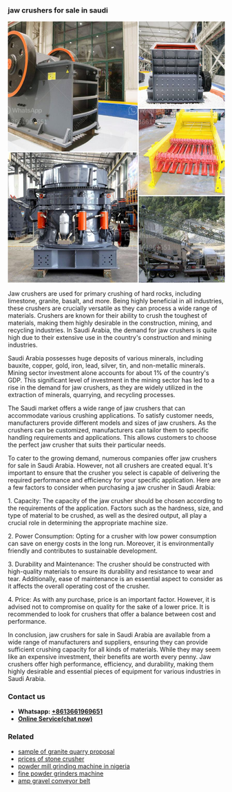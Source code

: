 <h3>jaw crushers for sale in saudi</h3><img src='1703042119.jpg' alt=''><p>Jaw crushers are used for primary crushing of hard rocks, including limestone, granite, basalt, and more. Being highly beneficial in all industries, these crushers are crucially versatile as they can process a wide range of materials. Crushers are known for their ability to crush the toughest of materials, making them highly desirable in the construction, mining, and recycling industries. In Saudi Arabia, the demand for jaw crushers is quite high due to their extensive use in the country's construction and mining industries.</p><p>Saudi Arabia possesses huge deposits of various minerals, including bauxite, copper, gold, iron, lead, silver, tin, and non-metallic minerals. Mining sector investment alone accounts for about 1% of the country's GDP. This significant level of investment in the mining sector has led to a rise in the demand for jaw crushers, as they are widely utilized in the extraction of minerals, quarrying, and recycling processes.</p><p>The Saudi market offers a wide range of jaw crushers that can accommodate various crushing applications. To satisfy customer needs, manufacturers provide different models and sizes of jaw crushers. As the crushers can be customized, manufacturers can tailor them to specific handling requirements and applications. This allows customers to choose the perfect jaw crusher that suits their particular needs.</p><p>To cater to the growing demand, numerous companies offer jaw crushers for sale in Saudi Arabia. However, not all crushers are created equal. It's important to ensure that the crusher you select is capable of delivering the required performance and efficiency for your specific application. Here are a few factors to consider when purchasing a jaw crusher in Saudi Arabia:</p><p>1. Capacity: The capacity of the jaw crusher should be chosen according to the requirements of the application. Factors such as the hardness, size, and type of material to be crushed, as well as the desired output, all play a crucial role in determining the appropriate machine size.</p><p>2. Power Consumption: Opting for a crusher with low power consumption can save on energy costs in the long run. Moreover, it is environmentally friendly and contributes to sustainable development.</p><p>3. Durability and Maintenance: The crusher should be constructed with high-quality materials to ensure its durability and resistance to wear and tear. Additionally, ease of maintenance is an essential aspect to consider as it affects the overall operating cost of the crusher.</p><p>4. Price: As with any purchase, price is an important factor. However, it is advised not to compromise on quality for the sake of a lower price. It is recommended to look for crushers that offer a balance between cost and performance.</p><p>In conclusion, jaw crushers for sale in Saudi Arabia are available from a wide range of manufacturers and suppliers, ensuring they can provide sufficient crushing capacity for all kinds of materials. While they may seem like an expensive investment, their benefits are worth every penny. Jaw crushers offer high performance, efficiency, and durability, making them highly desirable and essential pieces of equipment for various industries in Saudi Arabia.</p><h3>Contact us</h3><ul><li><strong>Whatsapp:&nbsp;<a href="https://wa.me/8613661969651">+8613661969651</a></strong></li><li><a href="https://swt.shibang-china.com/?git&amp;zhl&amp;jaw crushers for sale in saudi"><strong>Online Service(chat now)</strong></a></li></ul><h3>Related</h3><ul><li><a href='sample of granite quarry proposal.md'>sample of granite quarry proposal</a></li><li><a href='prices of stone crusher.md'>prices of stone crusher</a></li><li><a href='powder mill grinding machine in nigeria.md'>powder mill grinding machine in nigeria</a></li><li><a href='fine powder grinders machine.md'>fine powder grinders machine</a></li><li><a href='amp gravel conveyor belt.md'>amp gravel conveyor belt</a></li></ul>
